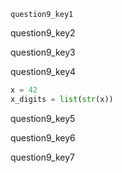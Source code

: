 ```ngMeta
question9_key1
```

question9_key2


question9_key3


question9_key4


```python
x = 42
x_digits = list(str(x))
```
question9_key5



question9_key6


question9_key7
